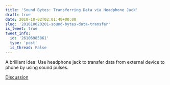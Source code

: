 ```yaml
---
title: 'Sound Bytes: Transferring Data via Headphone Jack'
draft: true
date: 2010-10-02T02:01:40+00:00
slug: '201010020201-sound-bytes-data-transfer'
is_tweet: true
tweet_info:
  id: '26106985861'
  type: 'post'
  is_thread: False
---
```




A brilliant idea: Use headphone jack to transfer data from external device to phone by using sound pulses.

[Discussion](https://x.com/sytelus/status/26106985861)

